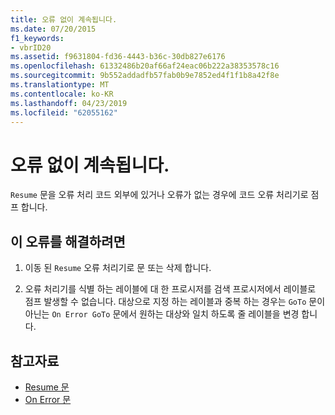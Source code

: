 ```yaml
---
title: 오류 없이 계속됩니다.
ms.date: 07/20/2015
f1_keywords:
- vbrID20
ms.assetid: f9631804-fd36-4443-b36c-30db827e6176
ms.openlocfilehash: 61332486b20af66af24eac06b222a38353578c16
ms.sourcegitcommit: 9b552addadfb57fab0b9e7852ed4f1f1b8a42f8e
ms.translationtype: MT
ms.contentlocale: ko-KR
ms.lasthandoff: 04/23/2019
ms.locfileid: "62055162"
---
```

# <a name="resume-without-error"></a>오류 없이 계속됩니다.
`Resume` 문을 오류 처리 코드 외부에 있거나 오류가 없는 경우에 코드 오류 처리기로 점프 합니다.  
  
## <a name="to-correct-this-error"></a>이 오류를 해결하려면  
  
1. 이동 된 `Resume` 오류 처리기로 문 또는 삭제 합니다.  
  
2. 오류 처리기를 식별 하는 레이블에 대 한 프로시저를 검색 프로시저에서 레이블로 점프 발생할 수 없습니다. 대상으로 지정 하는 레이블과 중복 하는 경우는 `GoTo` 문이 아닌는 `On Error GoTo` 문에서 원하는 대상와 일치 하도록 줄 레이블을 변경 합니다.  
  
## <a name="see-also"></a>참고자료

- [Resume 문](../../../visual-basic/language-reference/statements/resume-statement.md)
- [On Error 문](../../../visual-basic/language-reference/statements/on-error-statement.md)
